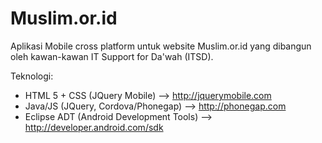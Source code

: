 Muslim.or.id
============
Aplikasi Mobile cross platform untuk website Muslim.or.id yang dibangun oleh kawan-kawan IT Support for Da'wah (ITSD).

Teknologi:
- HTML 5 + CSS (JQuery Mobile) --> http://jquerymobile.com
- Java/JS (JQuery, Cordova/Phonegap) --> http://phonegap.com
- Eclipse ADT (Android Development Tools) --> http://developer.android.com/sdk

